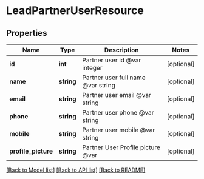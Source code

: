 # LeadPartnerUserResource

## Properties
Name | Type | Description | Notes
------------ | ------------- | ------------- | -------------
**id** | **int** | Partner user id @var integer | [optional] 
**name** | **string** | Partner user full name @var string | [optional] 
**email** | **string** | Partner user email @var string | [optional] 
**phone** | **string** | Partner user phone @var string | [optional] 
**mobile** | **string** | Partner user mobile @var string | [optional] 
**profile_picture** | **string** | Partner User Profile picture @var | [optional] 

[[Back to Model list]](../README.md#documentation-for-models) [[Back to API list]](../README.md#documentation-for-api-endpoints) [[Back to README]](../README.md)


